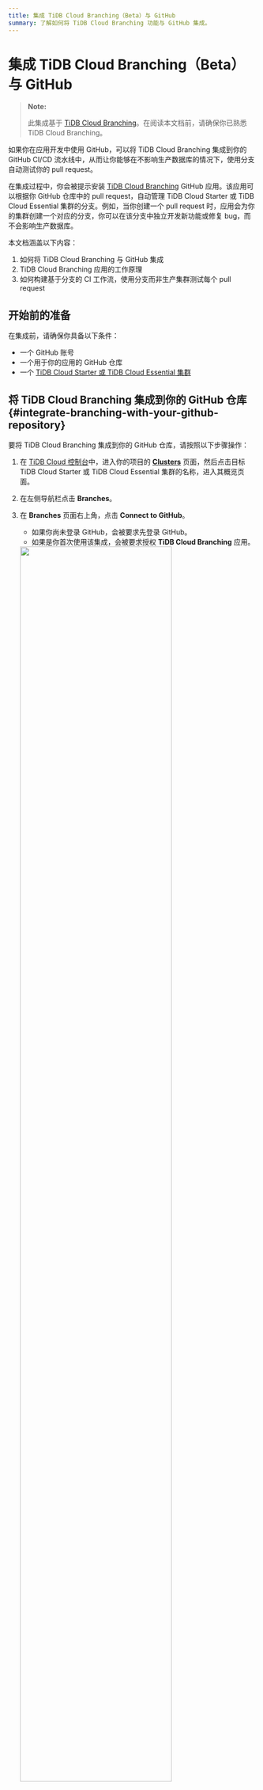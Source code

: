 ```yaml
---
title: 集成 TiDB Cloud Branching（Beta）与 GitHub
summary: 了解如何将 TiDB Cloud Branching 功能与 GitHub 集成。
---
```


# 集成 TiDB Cloud Branching（Beta）与 GitHub

> **Note:**
>
> 此集成基于 [TiDB Cloud Branching](/tidb-cloud/branch-overview.md)。在阅读本文档前，请确保你已熟悉 TiDB Cloud Branching。

如果你在应用开发中使用 GitHub，可以将 TiDB Cloud Branching 集成到你的 GitHub CI/CD 流水线中，从而让你能够在不影响生产数据库的情况下，使用分支自动测试你的 pull request。

在集成过程中，你会被提示安装 [TiDB Cloud Branching](https://github.com/apps/tidb-cloud-branching) GitHub 应用。该应用可以根据你 GitHub 仓库中的 pull request，自动管理 TiDB Cloud Starter 或 TiDB Cloud Essential 集群的分支。例如，当你创建一个 pull request 时，应用会为你的集群创建一个对应的分支，你可以在该分支中独立开发新功能或修复 bug，而不会影响生产数据库。

本文档涵盖以下内容：

1. 如何将 TiDB Cloud Branching 与 GitHub 集成
2. TiDB Cloud Branching 应用的工作原理
3. 如何构建基于分支的 CI 工作流，使用分支而非生产集群测试每个 pull request

## 开始前的准备

在集成前，请确保你具备以下条件：

- 一个 GitHub 账号
- 一个用于你的应用的 GitHub 仓库
- 一个 [TiDB Cloud Starter 或 TiDB Cloud Essential 集群](/tidb-cloud/create-tidb-cluster-serverless.md)

## 将 TiDB Cloud Branching 集成到你的 GitHub 仓库 {#integrate-branching-with-your-github-repository}

要将 TiDB Cloud Branching 集成到你的 GitHub 仓库，请按照以下步骤操作：

1. 在 [TiDB Cloud 控制台](https://tidbcloud.com/)中，进入你的项目的 [**Clusters**](https://tidbcloud.com/project/clusters) 页面，然后点击目标 TiDB Cloud Starter 或 TiDB Cloud Essential 集群的名称，进入其概览页面。

2. 在左侧导航栏点击 **Branches**。

3. 在 **Branches** 页面右上角，点击 **Connect to GitHub**。

    - 如果你尚未登录 GitHub，会被要求先登录 GitHub。
    - 如果是你首次使用该集成，会被要求授权 **TiDB Cloud Branching** 应用。

   <img src="https://docs-download.pingcap.com/media/images/docs/tidb-cloud/branch/github-authorize.png" width="80%" />

4. 在 **Connect to GitHub** 对话框中，在 **GitHub Account** 下拉列表中选择一个 GitHub 账号。

    如果你的账号不在列表中，点击 **Install Other Account**，然后按照屏幕提示安装该账号。

5. 在 **GitHub Repository** 下拉列表中选择你的目标仓库。如果列表较长，可以通过输入名称进行搜索。

6. 点击 **Connect**，将你的集群与 GitHub 仓库进行连接。

   <img src="https://docs-download.pingcap.com/media/images/docs/tidb-cloud/branch/github-connect.png" width="40%" />

## TiDB Cloud Branching 应用行为

当你将 TiDB Cloud Starter 或 TiDB Cloud Essential 集群与 GitHub 仓库连接后，对于该仓库中的每个 pull request，[TiDB Cloud Branching](https://github.com/apps/tidb-cloud-branching) GitHub 应用都可以自动管理集群的对应分支。以下是 pull request 变更的默认行为列表：

| Pull request 变更                  | TiDB Cloud Branching 应用行为                                                                                                                                                                                                                                                                                                                                        |
|------------------------------------|---------------------------------------------------------------------------------------------------------------------------------------------------------------------------------------------------------------------------------------------------------------------------------------------------------------------------------------------------------------------|
| 创建 pull request                  | 当你在仓库中创建 pull request 时，[TiDB Cloud Branching](https://github.com/apps/tidb-cloud-branching) 应用会为你的集群创建一个分支。当 `branch.mode` 设置为 `reset` 时，分支名称为 `${github_branch_name}_${pr_id}` 格式。当 `branch.mode` 设置为 `reserve` 时，分支名称为 `${github_branch_name}_${pr_id}_${commit_sha}` 格式。注意，分支数量有 [限制](/tidb-cloud/branch-overview.md#limitations-and-quotas)。 |
| 向 pull request 推送新提交         | 当 `branch.mode` 设置为 `reset` 时，每次你向仓库中的 pull request 推送新提交，[TiDB Cloud Branching](https://github.com/apps/tidb-cloud-branching) 应用会重置该分支。当 `branch.mode` 设置为 `reserve` 时，应用会为最新提交创建一个新分支。                                                                                                                            |
| 关闭或合并 pull request            | 当你关闭或合并 pull request 时，[TiDB Cloud Branching](https://github.com/apps/tidb-cloud-branching) 应用会删除该 pull request 对应的分支。                                                                                                                                                                                                                         |
| 重新打开 pull request              | 当你重新打开 pull request 时，[TiDB Cloud Branching](https://github.com/apps/tidb-cloud-branching) 应用会为该 pull request 的最新提交创建一个分支。                                                                                                                                                                                                                 |

## 配置 TiDB Cloud Branching 应用

要配置 [TiDB Cloud Branching](https://github.com/apps/tidb-cloud-branching) 应用的行为，你可以在仓库根目录下添加一个 `tidbcloud.yml` 文件，并根据以下说明将所需配置添加到该文件中。

### branch.blockList

**类型：** 字符串数组。**默认值：** `[]`。

指定禁止 TiDB Cloud Branching 应用的 GitHub 分支，即使这些分支在 `allowList` 中。

```yaml
github:
    branch:
        blockList:
            - ".*_doc"
            - ".*_blackList"
```

### branch.allowList

**类型：** 字符串数组。**默认值：** `[.*]`。

指定允许 TiDB Cloud Branching 应用的 GitHub 分支。

```yaml
github:
    branch:
        allowList:
            - ".*_db"
```

### branch.mode

**类型：** 字符串。**默认值：** `reset`。

指定 TiDB Cloud Branching 应用如何处理分支更新：

- 如果设置为 `reset`，TiDB Cloud Branching 应用会用最新数据更新已有分支。
- 如果设置为 `reserve`，TiDB Cloud Branching 应用会为你的最新提交创建一个新分支。

```yaml
github:
    branch:
        mode: reset
```

### branch.autoDestroy

**类型：** 布尔值。**默认值：** `true`。

如果设置为 `false`，当 pull request 被关闭或合并时，TiDB Cloud Branching 应用不会删除 TiDB Cloud Starter 或 TiDB Cloud Essential 集群的分支。

```yaml
github:
    branch:
        autoDestroy: true
```

## 创建基于分支的 CI 工作流

使用分支的最佳实践之一是创建基于分支的 CI 工作流。通过该工作流，你可以在 pull request 合并前，使用集群的分支而不是生产集群来测试你的代码。你可以在 [这里](https://github.com/shiyuhang0/tidbcloud-branch-gorm-example) 查看在线演示。

创建该工作流的主要步骤如下：

1. [将 TiDB Cloud Branching 集成到你的 GitHub 仓库](#integrate-branching-with-your-github-repository)。

2. 获取分支连接信息。

    你可以使用 [wait-for-tidbcloud-branch](https://github.com/tidbcloud/wait-for-tidbcloud-branch) action 等待分支就绪，并获取分支的连接信息。

    以 TiDB Cloud Starter 集群的分支为例：

   ```yaml
   steps:
     - name: Wait for TiDB Cloud Starter branch to be ready
       uses: tidbcloud/wait-for-tidbcloud-branch@v0
       id: wait-for-branch
       with:
         token: ${{ secrets.GITHUB_TOKEN }}
         public-key: ${{ secrets.TIDB_CLOUD_API_PUBLIC_KEY }}
         private-key: ${{ secrets.TIDB_CLOUD_API_PRIVATE_KEY }}

     - name: Test with TiDB Cloud Starter branch
        run: |
           echo "The host is ${{ steps.wait-for-branch.outputs.host }}"
           echo "The user is ${{ steps.wait-for-branch.outputs.user }}"
           echo "The password is ${{ steps.wait-for-branch.outputs.password }}"
   ```
   
   - `token`：GitHub 会自动创建一个 [GITHUB_TOKEN](https://docs.github.com/en/actions/security-guides/automatic-token-authentication) secret，可以直接使用。
   - `public-key` 和 `private-key`：TiDB Cloud [API key](https://docs.pingcap.com/tidbcloud/api/v1beta#section/Authentication/API-Key-Management)。

3. 修改你的测试代码。

   修改你的测试代码以从 GitHub Actions 接收连接信息。例如，你可以通过环境变量接收连接信息，具体可参考 [在线演示](https://github.com/shiyuhang0/tidbcloud-branch-gorm-example)。

## 后续操作

你可以通过以下示例，学习如何使用分支 GitHub 集成：

- [branching-gorm-example](https://github.com/tidbcloud/branching-gorm-example)
- [branching-django-example](https://github.com/tidbcloud/branching-django-example)
- [branching-rails-example](https://github.com/tidbcloud/branching-rails-example)

你也可以在不使用分支 GitHub 集成的情况下，构建自己的分支 CI/CD 工作流。例如，你可以使用 [`setup-tidbcloud-cli`](https://github.com/tidbcloud/setup-tidbcloud-cli) 和 GitHub Actions 自定义你的 CI/CD 工作流。
